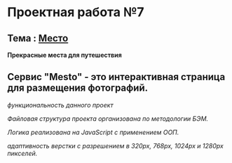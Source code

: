 # Проектная работа №7

## Тема : [Место](https://jon666grid.github.io/mesto/)
**Прекрасные места для путешествия**

## Сервис "Mesto" - это интерактивная страница для размещения фотографий.

*функциональность данного проект*

*Файловая структура проекта организована по методологии БЭМ.*

*Логика реализована на JavaScript с применением ООП.*

*адаптивность верстки с разрешением в 320px, 768px, 1024px и 1280px пикселей.*